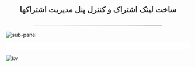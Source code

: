 <div align="center" style="font-family: Arial, sans-serif; color: #333;">
    <h2>ساخت لینک اشتراک و کنترل پنل مدیریت اشتراکها</h2>
   
</div>
  <p align="center">   
   <img  width=70% src="https://github.com/3yed-61/warpsub/blob/1e9fa0df21d00878653e25cbdfc49421092d1496/images/b.gif" />
   </p> 
   

<p align="center">
    
![sub-panel](https://github.com/user-attachments/assets/83f419cb-7ca6-4a39-8cf4-33709dfc0aa1)



![212284100-561aa473-3905-4a80-b561-0d28506553ee](https://github.com/3yed-61/warpsub/blob/1e9fa0df21d00878653e25cbdfc49421092d1496/images/p.gif)

<p align="center">   
    
![kv](https://github.com/user-attachments/assets/49172c37-7554-4388-bca8-7a9f24552a0c)
